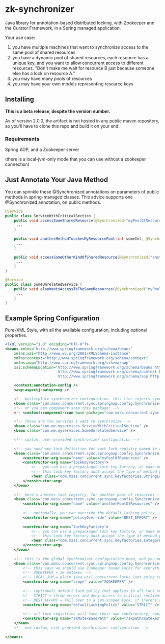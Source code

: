zk-synchronizer
===============

Java library for annotation-based distributed locking, with Zookeeper and the Curator Framework, in a Spring managed application.

Your use case:

1. you have multiple machines that want to synchronize access to the same pool of shared resources
2. you have a dynamic pool of shared resources, each resource has a unique key, and you want to allow concurrent access to different resources. "Don't make me wait for resource B just because someone else has a lock on resource A."
3. you may have many pools of resources
4. you may have your own models representing resource keys

## Installing

**This is a beta release, despite the version number.**

As of version 2.0.0, the artifact is not hosted in any public maven repository, so you'll have to clone this repo and build it on your end.

### Requirements

Spring AOP, and a Zookeeper server

(there is a local-jvm-only mode that you can use without a zookeeper connection)

## Just Annotate Your Java Method

You can sprinkle these @Synchronized annotations on parameters of public methods in spring-managed classes. This advice supports one @Synchronized annotation, on public methods. 

```java
@Service
public class ServiceWithCriticalSection {
	public void accessSomeSharedResource(@Synchronized("myPoolOfResources") String resourceId) {
	 ...
	}
	
	public void anotherMethodTouchesMyResourcePool(int someInt, @Synchronized("myPoolOfResources") String resourceId, String someString) {
	 ...
	}
	
	public void accessSomeOtherKindOfSharedResource(@Synchronized("anotherPoolOfResources") int resourceId) {
	 ...
	}
}

@Service
public class SomeUnrelatedService {
	public void alsoWantsAccessToTheSameResources(@Synchronized("myPoolOfResources") String resourceId, int someInt) {
	 ...
	}
}

```

## Example Spring Configuration

Pure-XML Style, with all the available configuration, including optional properties.

```xml
<?xml version="1.0" encoding="UTF-8"?>
<beans xmlns="http://www.springframework.org/schema/beans"
	xmlns:xsi="http://www.w3.org/2001/XMLSchema-instance"
	xmlns:context="http://www.springframework.org/schema/context"
	xmlns:aop="http://www.springframework.org/schema/aop"
	xsi:schemaLocation="http://www.springframework.org/schema/beans http://www.springframework.org/schema/beans/spring-beans.xsd
						http://www.springframework.org/schema/context http://www.springframework.org/schema/context/spring-context.xsd
						http://www.springframework.org/schema/aop http://www.springframework.org/schema/aop/spring-aop-3.0.xsd">

    <context:annotation-config />
    <aop:aspectj-autoproxy />

	<!-- boilerplate synchronizer configuration. this line injects synchronizer into your app context. -->
    <bean class="com.mass.concurrent.sync.springaop.config.SynchronizerAdviceConfigurationBean" />
    <!-- or you can component-scan this package: -->
    <-- <context:component-scan base-package="com.mass.concurrent.sync.springaop.config" /> -->

	<!-- these are the services I want to synchronize -->
    <bean class="com.me.myservices.ServiceWithCriticalSection" />
    <bean class="com.me.myservices.SomeUnrelatedService" />

	<!-- custom, user-provided synchronizer configuration -->
	
	<!-- you need one lock definition for each lock registry named in a synchronizer annotation, like this: @Synchronized("myLockRegistry") --> 
    <bean class="com.mass.concurrent.sync.springaop.config.SynchronizerLockRegistryConfiguration">
    	<constructor-arg name="name" value="myPoolOfResources" />
    	<constructor-arg name="lockKeyFactory">
    		<!-- you can use a prepackaged lock key factory, or make one for your own model -->
    		<!-- this lock key factory must accept the type of method parameter you're annotating -->
    		<bean class="com.mass.concurrent.sync.keyfactories.StringLockKeyFactory" />
    	</constructor-arg>
    </bean>
    
    <!-- here's another lock registry, for another pool of resources --> 
    <bean class="com.mass.concurrent.sync.springaop.config.SynchronizerLockRegistryConfiguration">
    	<constructor-arg name="name" value="anotherPoolOfResources" />
    	
    	<!-- optionally, you can override the default locking policy, for individual registries -->
    	<constructor-arg name="policyOverride" value="BEST_EFFORT" />
    	
    	<constructor-arg name="lockKeyFactory">
    		<!-- you can use a prepackaged lock key factory, or make one for your own model -->
    		<!-- this lock key factory must accept the type of method parameter you're annotating -->
    		<bean class="com.mass.concurrent.sync.keyfactories.IntegerLockKeyFactory" />
    	</constructor-arg>
    </bean>
    
    <!-- this is the global Synchronizer configuration bean, and you need exactly one per app context -->
	<bean class="com.mass.concurrent.sync.springaop.config.SynchronizerConfiguration" >
		<!-- this says we should use Zookeeper based locks for everything (see the SynchronizerScope class) -->
		<!-- ZOOKEEPER = zk mutexes -->
		<!-- LOCAL_JVM = plain java.util.concurrent locks (not going to synchronize your cluster) -->
		<constructor-arg name="scope" value="ZOOKEEPER" />
		
		<!-- (optional) default lock policy that applies to all lock registries (see the SynchronizerLockingPolicy class)-->
		<!-- STRICT = throw errors and deny access to critical sections if you lose your connection to zookeeper -->
		<!-- BEST_EFFORT = fail over to a jvm-scoped lock, if there's a zookeeper error -->
		<constructor-arg name="defaultLockingPolicy" value="STRICT" />
		
		<!-- all lock registries will have their own subdirectory, rooted under this base path -->
		<constructor-arg name="zkMutexBasePath" value="/zkpath/mutexes" />
	</bean>
	<!-- end custom, user-provided synchronizer configuration -->
        
</beans>

```